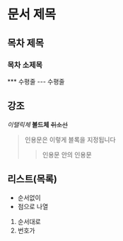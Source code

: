 # 문서 제목
## 목차 제목
### 목차 소제목
*** 수평줄
--- 수평줄

## 강조
*이탤릭체*
**볼드체**
~~취소선~~

> 인용문은 이렇게 블록을 지정됩니다
>> 인용문 안의 인용문

## 리스트(목록)
* 순서없이
* 점으로 나열

1. 순서대로
2. 번호가 
